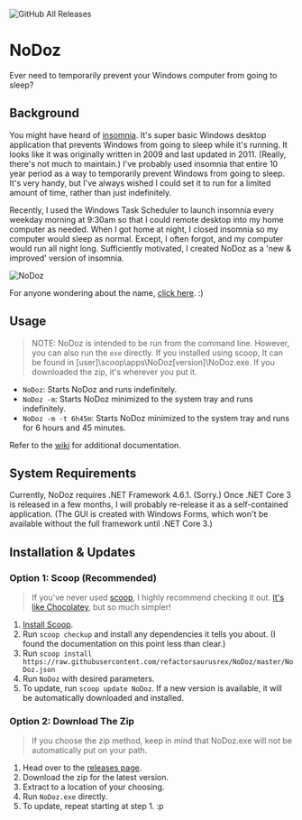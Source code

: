 ![GitHub All Releases](https://img.shields.io/github/downloads/refactorsaurusrex/nodoz/total)

# NoDoz
Ever need to temporarily prevent your Windows computer from going to sleep? 

## Background

You might have heard of [insomnia](https://dlaa.me/Insomnia/). It's super basic Windows desktop application that prevents Windows from going to sleep while it's running. It looks like it was originally written in 2009 and last updated in 2011. (Really, there's not much to maintain.) I've probably used insomnia that entire 10 year period as a way to temporarily prevent Windows from going to sleep. It's very handy, but I've always wished I could set it to run for a limited amount of time, rather than just indefinitely. 

Recently, I used the Windows Task Scheduler to launch insomnia every weekday morning at 9:30am so that I could remote desktop into my home computer as needed. When I got home at night, I closed insomnia so my computer would sleep as normal. Except, I often forgot, and my computer would run all night long. Sufficiently motivated, I created NoDoz as a 'new & improved' version of insomnia.

![NoDoz](https://raw.githubusercontent.com/refactorsaurusrex/NoDoz/master/images/screenshot.png)

For anyone wondering about the name, [click here](https://www.nodoz.com/). :)

## Usage

> NOTE: NoDoz is intended to be run from the command line. However, you can also run the `exe` directly. If you installed using scoop, It can be found in [user]\scoop\apps\NoDoz\[version]\NoDoz.exe. If you downloaded the zip, it's wherever you put it.

- `NoDoz`: Starts NoDoz and runs indefinitely.
- `NoDoz -m`: Starts NoDoz minimized to the system tray and runs indefinitely. 
- `NoDoz -m -t 6h45m`: Starts NoDoz minimized to the system tray and runs for 6 hours and 45 minutes.

Refer to the [wiki](https://github.com/refactorsaurusrex/NoDoz/wiki) for additional documentation. 

## System Requirements

Currently, NoDoz requires .NET Framework 4.6.1. (Sorry.) Once .NET Core 3 is released in a few months, I will probably re-release it as a self-contained application. (The GUI is created with Windows Forms, which won't be available without the full framework until .NET Core 3.)

## Installation & Updates

### Option 1: Scoop (Recommended)

> If you've never used [scoop](https://scoop.sh/), I highly recommend checking it out. [It's like Chocolatey](https://github.com/lukesampson/scoop/wiki/Chocolatey-Comparison), but so much simpler!

1. [Install Scoop](https://github.com/lukesampson/scoop#installation).
2. Run `scoop checkup` and install any dependencies it tells you about. (I found the documentation on this point less than clear.)
3. Run `scoop install https://raw.githubusercontent.com/refactorsaurusrex/NoDoz/master/NoDoz.json`
4. Run `NoDoz` with desired parameters.
5. To update, run `scoop update NoDoz`. If a new version is available, it will be automatically downloaded and installed.

### Option 2: Download The Zip

> If you choose the zip method, keep in mind that NoDoz.exe will not be automatically put on your path.

1. Head over to the [releases page](https://github.com/refactorsaurusrex/NoDoz/releases). 
2. Download the zip for the latest version.
3. Extract to a location of your choosing.
4. Run `NoDoz.exe` directly. 
5. To update, repeat starting at step 1. :p
